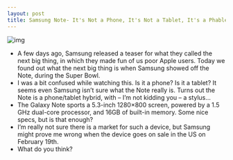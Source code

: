 ```yaml
---
layout: post
title: Samsung Note- It's Not a Phone, It's Not a Tablet, It's a Phablet!
---
```

![img](http://media.idownloadblog.com/wp-content/uploads/2012/02/Samsung-Note.jpg)
* A few days ago, Samsung released a teaser for what they called the next big thing, in which they made fun of us poor Apple users. Today we found out what the next big thing is when Samsung showed off the Note, during the Super Bowl.
* I was a bit confused while watching this. Is it a phone? Is it a tablet? It seems even Samsung isn’t sure what the Note really is. Turns out the Note is a phone/tablet hybrid, with – I’m not kidding you – a stylus…
* The Galaxy Note sports a 5.3-inch 1280×800 screen, powered by a 1.5 GHz dual-core processor, and 16GB of built-in memory. Some nice specs, but is that enough?
* I’m really not sure there is a market for such a device, but Samsung might prove me wrong when the device goes on sale in the US on February 19th.
* What do you think?

